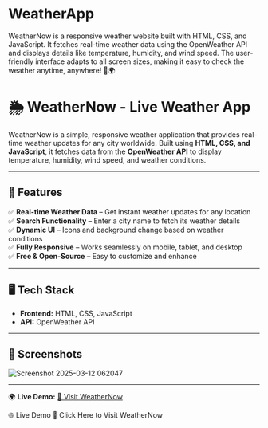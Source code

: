 # WeatherApp
WeatherNow is a responsive weather website built with HTML, CSS, and JavaScript. It fetches real-time weather data using the OpenWeather API and displays details like temperature, humidity, and wind speed. The user-friendly interface adapts to all screen sizes, making it easy to check the weather anytime, anywhere! 🚀🌍
# 🌦️ WeatherNow - Live Weather App  

WeatherNow is a simple, responsive weather application that provides real-time weather updates for any city worldwide. Built using **HTML, CSS, and JavaScript**, it fetches data from the **OpenWeather API** to display temperature, humidity, wind speed, and weather conditions.  

---

## 🚀 Features  
✅ **Real-time Weather Data** – Get instant weather updates for any location  
✅ **Search Functionality** – Enter a city name to fetch its weather details  
✅ **Dynamic UI** – Icons and background change based on weather conditions  
✅ **Fully Responsive** – Works seamlessly on mobile, tablet, and desktop  
✅ **Free & Open-Source** – Easy to customize and enhance  

---

## 🖥️ Tech Stack  
- **Frontend:** HTML, CSS, JavaScript  
- **API:** OpenWeather API  

---

## 📸 Screenshots  

![Screenshot 2025-03-12 062047](https://github.com/user-attachments/assets/80f96ff4-bf79-475a-a335-9015de3b61fc)

---
🌍 **Live Demo:** [🔗 Visit WeatherNow]([https://glistening-kataifi-c2d219.netlify.app/](https://altamashnaseem.netlify.app/)) 



🌐 Live Demo
🔗 Click Here to Visit WeatherNow

